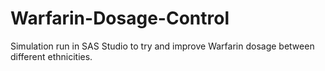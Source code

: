 # Warfarin-Dosage-Control
Simulation run in SAS Studio to try and improve Warfarin dosage between different ethnicities.
